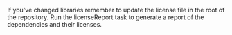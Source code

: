If you've changed libraries remember to update the license file in the root of the repository.
Run the licenseReport task to generate a report of the dependencies and their licenses.
